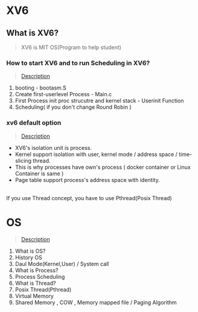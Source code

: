 
# XV6
## What is XV6?

> XV6 is MIT OS(Program to help student)

### How to start XV6 and to run Scheduling in XV6?

> [Description](https://dortmoot.tistory.com/28)

1. booting - bootasm.S
2. Create first-userlevel Process - Main.c
3. First Process init proc strucutre and kernel stack - Userinit Function
4. Scheduling( if you don't change Round Robin )

### xv6 default option

> [Description](https://dortmoot.tistory.com/27)

 - XV6's isolation unit is process.
 - Kernel support isolation with user, kernel mode / address space /
   time-slicing thread.
 - This is why processes have own's process ( docker container or Linux
   Container is same )
 - Page table support process's address space with identity.

<br/>
If you use Thread concept, you have to use Pthread(Posix Thread)

# OS 
> [Description](https://dortmoot.tistory.com/category/CS/OS)

1. What is OS?
2. History OS
3. Daul Mode(Kernel,User) / System call 
4. What is Process?
5. Process Scheduling
6. What is Thread?
7. Posix Thread(Pthread)
8. Virtual Memory
9. Shared Memory , COW , Memory mapped file / Paging Algorithm
